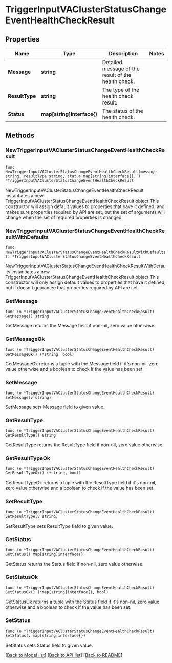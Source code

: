 # TriggerInputVAClusterStatusChangeEventHealthCheckResult

## Properties

Name | Type | Description | Notes
------------ | ------------- | ------------- | -------------
**Message** | **string** | Detailed message of the result of the health check. | 
**ResultType** | **string** | The type of the health check result. | 
**Status** | **map[string]interface{}** | The status of the health check. | 

## Methods

### NewTriggerInputVAClusterStatusChangeEventHealthCheckResult

`func NewTriggerInputVAClusterStatusChangeEventHealthCheckResult(message string, resultType string, status map[string]interface{}, ) *TriggerInputVAClusterStatusChangeEventHealthCheckResult`

NewTriggerInputVAClusterStatusChangeEventHealthCheckResult instantiates a new TriggerInputVAClusterStatusChangeEventHealthCheckResult object
This constructor will assign default values to properties that have it defined,
and makes sure properties required by API are set, but the set of arguments
will change when the set of required properties is changed

### NewTriggerInputVAClusterStatusChangeEventHealthCheckResultWithDefaults

`func NewTriggerInputVAClusterStatusChangeEventHealthCheckResultWithDefaults() *TriggerInputVAClusterStatusChangeEventHealthCheckResult`

NewTriggerInputVAClusterStatusChangeEventHealthCheckResultWithDefaults instantiates a new TriggerInputVAClusterStatusChangeEventHealthCheckResult object
This constructor will only assign default values to properties that have it defined,
but it doesn't guarantee that properties required by API are set

### GetMessage

`func (o *TriggerInputVAClusterStatusChangeEventHealthCheckResult) GetMessage() string`

GetMessage returns the Message field if non-nil, zero value otherwise.

### GetMessageOk

`func (o *TriggerInputVAClusterStatusChangeEventHealthCheckResult) GetMessageOk() (*string, bool)`

GetMessageOk returns a tuple with the Message field if it's non-nil, zero value otherwise
and a boolean to check if the value has been set.

### SetMessage

`func (o *TriggerInputVAClusterStatusChangeEventHealthCheckResult) SetMessage(v string)`

SetMessage sets Message field to given value.


### GetResultType

`func (o *TriggerInputVAClusterStatusChangeEventHealthCheckResult) GetResultType() string`

GetResultType returns the ResultType field if non-nil, zero value otherwise.

### GetResultTypeOk

`func (o *TriggerInputVAClusterStatusChangeEventHealthCheckResult) GetResultTypeOk() (*string, bool)`

GetResultTypeOk returns a tuple with the ResultType field if it's non-nil, zero value otherwise
and a boolean to check if the value has been set.

### SetResultType

`func (o *TriggerInputVAClusterStatusChangeEventHealthCheckResult) SetResultType(v string)`

SetResultType sets ResultType field to given value.


### GetStatus

`func (o *TriggerInputVAClusterStatusChangeEventHealthCheckResult) GetStatus() map[string]interface{}`

GetStatus returns the Status field if non-nil, zero value otherwise.

### GetStatusOk

`func (o *TriggerInputVAClusterStatusChangeEventHealthCheckResult) GetStatusOk() (*map[string]interface{}, bool)`

GetStatusOk returns a tuple with the Status field if it's non-nil, zero value otherwise
and a boolean to check if the value has been set.

### SetStatus

`func (o *TriggerInputVAClusterStatusChangeEventHealthCheckResult) SetStatus(v map[string]interface{})`

SetStatus sets Status field to given value.



[[Back to Model list]](../README.md#documentation-for-models) [[Back to API list]](../README.md#documentation-for-api-endpoints) [[Back to README]](../README.md)



